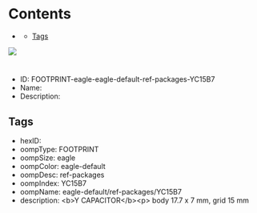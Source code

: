 



Contents
========

* [](#)
	* [Tags](#tags)
  
![][im]
# 

- ID: FOOTPRINT-eagle-eagle-default-ref-packages-YC15B7
- Name: 
- Description: 

## Tags

- hexID: 
- oompType: FOOTPRINT
- oompSize: eagle
- oompColor: eagle-default
- oompDesc: ref-packages
- oompIndex: YC15B7
- oompName: eagle-default/ref-packages/YC15B7
- description: &lt;b&gt;Y CAPACITOR&lt;/b&gt;&lt;p&gt;&#xD;
body 17.7 x 7 mm, grid 15 mm



[im]: image.png
